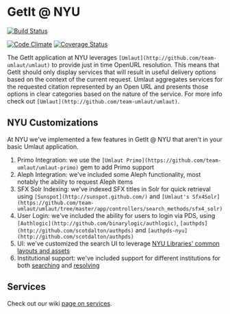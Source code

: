 # GetIt @ NYU

[![Build Status](https://travis-ci.org/NYULibraries/getit.png?branch=master)](https://travis-ci.org/NYULibraries/getit)
<!-- [![Dependency Status](https://gemnasium.com/NYULibraries/getit.png)](https://gemnasium.com/NYULibraries/getit) -->
[![Code Climate](https://codeclimate.com/github/NYULibraries/getit.png)](https://codeclimate.com/github/NYULibraries/getit)
[![Coverage Status](https://coveralls.io/repos/NYULibraries/getit/badge.png?branch=master)](https://coveralls.io/r/NYULibraries/getit)

The GetIt application at NYU leverages `[Umlaut](http://github.com/team-umlaut/umlaut)` to provide just in time OpenURL resolution. 
This means that GetIt should only display services that will result in useful delivery options based on the context of the current request.
Umlaut aggregates services for the requested citation represented by an Open URL and presents those options in clear categories based on 
the nature of the service.
For more info check out `[Umlaut](http://github.com/team-umlaut/umlaut)`.

## NYU Customizations
At NYU we've implemented a few features in GetIt @ NYU that aren't in your basic Umlaut application.

1.  Primo Integration: we use the `[Umlaut Primo](https://github.com/team-umlaut/umlaut-primo)` gem to add Primo support
2.  Aleph Integration: we've included some Aleph functionality, most notably the ability to request Aleph items
3.  SFX Solr Indexing: we've indexed SFX titles in Solr for quick retrieval using `[Sunspot](http://sunspot.github.com/)` and 
    `[Umlaut's Sfx4Solr](https://github.com/team-umlaut/umlaut/tree/master/app/controllers/search_methods/sfx4_solr)`
4.  User Login: we've included the ability for users to login via PDS, using `[Authlogic](http://github.com/binarylogic/authlogic)`, `[authpds](http://github.com/scotdalton/authpds)` and `[authpds-nyu](http://github.com/scotdalton/authpds)`
5.  UI: we've customized the search UI to leverage [NYU Libraries' common layouts and assets](https://github.com/NYULibraries/nyulibraries_assets)
6.  Institutional support: we've included support for different institutions for both [searching](https://github.com/NYULibraries/getit/blob/master/config/initializers/search_controller.rb)
    and [resolving](https://github.com/NYULibraries/getit/blob/master/app/controllers/umlaut_controller.rb#L157)

## Services
Check out our wiki [page on services](https://github.com/NYULibraries/getit/wiki/Services).